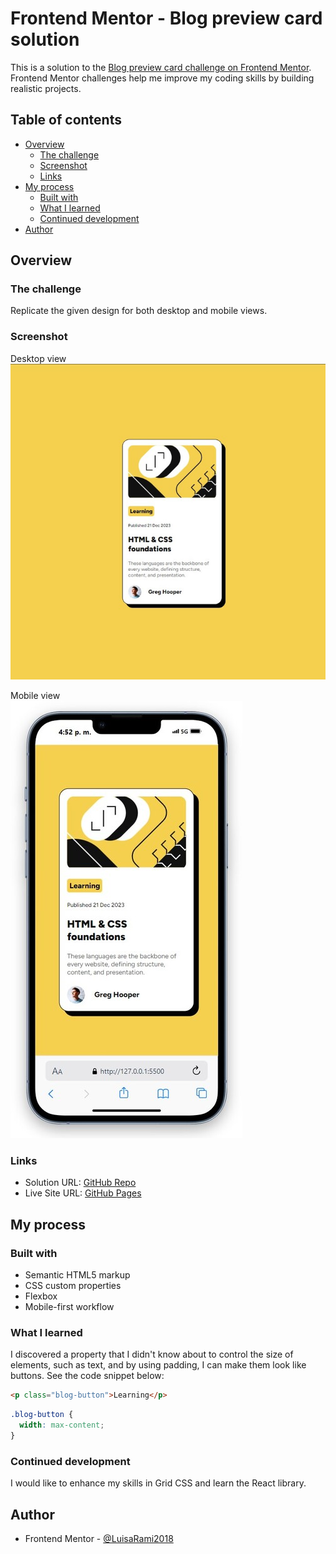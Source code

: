 # Frontend Mentor - Blog preview card solution

This is a solution to the [Blog preview card challenge on Frontend Mentor](https://www.frontendmentor.io/challenges/blog-preview-card-ckPaj01IcS). Frontend Mentor challenges help me improve my coding skills by building realistic projects. 

## Table of contents

- [Overview](#overview)
  - [The challenge](#the-challenge)
  - [Screenshot](#screenshot)
  - [Links](#links)
- [My process](#my-process)
  - [Built with](#built-with)
  - [What I learned](#what-i-learned)
  - [Continued development](#continued-development)
- [Author](#author)


## Overview

### The challenge

Replicate the given design for both desktop and mobile views.

### Screenshot

Desktop view  
![](./assets/images/Screenshot_desktop.jpg)

Mobile view  
![](./assets/images/Screenshot_mobile.jpg)

### Links

- Solution URL: [GitHub Repo](https://github.com/LuisaRami2018/BlogCard-FrontEndMentor)
- Live Site URL: [GitHub Pages](https://luisarami2018.github.io/BlogCard-FrontEndMentor/)

## My process

### Built with

- Semantic HTML5 markup
- CSS custom properties
- Flexbox
- Mobile-first workflow

### What I learned

I discovered a property that I didn't know about to control the size of elements, such as text, and by using padding, I can make them look like buttons.
See the code snippet below:

```html
<p class="blog-button">Learning</p>
```
```css
.blog-button {
  width: max-content;
}
```

### Continued development

I would like to enhance my skills in Grid CSS and learn the React library.

## Author

- Frontend Mentor - [@LuisaRami2018](https://www.frontendmentor.io/profile/LuisaRami2018)


